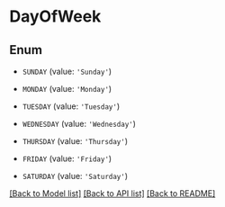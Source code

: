 # DayOfWeek


## Enum

* `SUNDAY` (value: `'Sunday'`)

* `MONDAY` (value: `'Monday'`)

* `TUESDAY` (value: `'Tuesday'`)

* `WEDNESDAY` (value: `'Wednesday'`)

* `THURSDAY` (value: `'Thursday'`)

* `FRIDAY` (value: `'Friday'`)

* `SATURDAY` (value: `'Saturday'`)

[[Back to Model list]](README.md#documentation-for-models) [[Back to API list]](README.md#documentation-for-api-endpoints) [[Back to README]](README.md)


